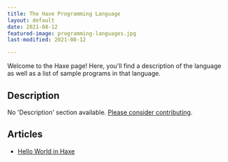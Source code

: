 ```yaml
---
title: The Haxe Programming Language
layout: default
date: 2021-08-12
featured-image: programming-languages.jpg
last-modified: 2021-08-12

---
```


Welcome to the Haxe page! Here, you'll find a description of the language as well as a list of sample programs in that language.

## Description

No 'Description' section available. [Please consider contributing](https://github.com/TheRenegadeCoder/sample-programs-website).

## Articles

- [Hello World in Haxe](https://sampleprograms.io/projects/hello-world/haxe)
